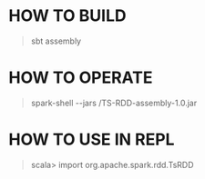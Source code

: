 # HOW TO BUILD

> sbt assembly  

# HOW TO OPERATE

> spark-shell --jars <path to the adapter jar>/TS-RDD-assembly-1.0.jar  

# HOW TO USE IN REPL 

> scala> import org.apache.spark.rdd.TsRDD